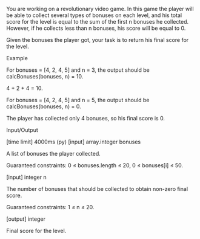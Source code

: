 You are working on a revolutionary video game. In this game the player will be able to collect several types of bonuses on each level, and his total score for the level is equal to the sum of the first n bonuses he collected. However, if he collects less than n bonuses, his score will be equal to 0.

Given the bonuses the player got, your task is to return his final score for the level.

Example

For bonuses = [4, 2, 4, 5] and n = 3,
the output should be
calcBonuses(bonuses, n) = 10.

4 + 2 + 4 = 10.

For bonuses = [4, 2, 4, 5] and n = 5,
the output should be
calcBonuses(bonuses, n) = 0.

The player has collected only 4 bonuses, so his final score is 0.

Input/Output

[time limit] 4000ms (py)
[input] array.integer bonuses

A list of bonuses the player collected.

Guaranteed constraints:
0 ≤ bonuses.length ≤ 20,
0 ≤ bonuses[i] ≤ 50.

[input] integer n

The number of bonuses that should be collected to obtain non-zero final score.

Guaranteed constraints:
1 ≤ n ≤ 20.

[output] integer

Final score for the level.
